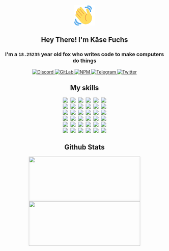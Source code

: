 <div><p align=center><img src=./resources/images/wave.gif width=64px height=64px></p><h2 align=center>Hey There! I'm Käse Fuchs</h2><h3 align=center>I'm a <code>18.25235</code> year old fox who writes code to make computers do things</h3><p align=center><a href=https://discord.com/users/507526681125322772><img alt=Discord src="https://img.shields.io/badge/Discord-5865F2?logo=discord&logoColor=white&style=flat-square#0c7ad84720a6ce8fd615b34e8701182e"> </a><a href=https://gitlab.com/kasefuchs><img alt=GitLab src="https://img.shields.io/badge/GitLab-330F63?logo=gitlab&logoColor=white&style=flat-square#0c7ad84720a6ce8fd615b34e8701182e"> </a><a href=https://npmjs.com/~kasefuchs><img alt=NPM src="https://img.shields.io/badge/NPM-CB3837?logo=npm&logoColor=white&style=flat-square#0c7ad84720a6ce8fd615b34e8701182e"> </a><a href=https://t.me/kasefuchs><img alt=Telegram src="https://img.shields.io/badge/Telegram-2CA5E0?logo=telegram&logoColor=white&style=flat-square#0c7ad84720a6ce8fd615b34e8701182e"> </a><a href=https://twitter.com/kasefuchs><img alt=Twitter src="https://img.shields.io/badge/Twitter-1DA1F2?logo=twitter&logoColor=white&style=flat-square#0c7ad84720a6ce8fd615b34e8701182e"></a></p><h2 align=center>My skills</h2><p align=center><a href=https://aws.amazon.com/ ><picture><source srcset="https://skillicons.dev/icons?i=aws&theme=dark#0c7ad84720a6ce8fd615b34e8701182e" media="(prefers-color-scheme: dark)"><source srcset="https://skillicons.dev/icons?i=aws&theme=light#0c7ad84720a6ce8fd615b34e8701182e" media="(prefers-color-scheme: light), (prefers-color-scheme: no-preference)"><img src="https://skillicons.dev/icons?i=aws&theme=light#0c7ad84720a6ce8fd615b34e8701182e"></picture></a>&nbsp;&nbsp;<a href=https://en.wikipedia.org/wiki/Bash_(Unix_shell)><picture><source srcset="https://skillicons.dev/icons?i=bash&theme=dark#0c7ad84720a6ce8fd615b34e8701182e" media="(prefers-color-scheme: dark)"><source srcset="https://skillicons.dev/icons?i=bash&theme=light#0c7ad84720a6ce8fd615b34e8701182e" media="(prefers-color-scheme: light), (prefers-color-scheme: no-preference)"><img src="https://skillicons.dev/icons?i=bash&theme=light#0c7ad84720a6ce8fd615b34e8701182e"></picture></a>&nbsp;&nbsp;<a href=https://discord.com/developers/docs><picture><source srcset="https://skillicons.dev/icons?i=bots&theme=dark#0c7ad84720a6ce8fd615b34e8701182e" media="(prefers-color-scheme: dark)"><source srcset="https://skillicons.dev/icons?i=bots&theme=light#0c7ad84720a6ce8fd615b34e8701182e" media="(prefers-color-scheme: light), (prefers-color-scheme: no-preference)"><img src="https://skillicons.dev/icons?i=bots&theme=light#0c7ad84720a6ce8fd615b34e8701182e"></picture></a>&nbsp;&nbsp;<a href=https://www.cloudflare.com/ ><picture><source srcset="https://skillicons.dev/icons?i=cloudflare&theme=dark#0c7ad84720a6ce8fd615b34e8701182e" media="(prefers-color-scheme: dark)"><source srcset="https://skillicons.dev/icons?i=cloudflare&theme=light#0c7ad84720a6ce8fd615b34e8701182e" media="(prefers-color-scheme: light), (prefers-color-scheme: no-preference)"><img src="https://skillicons.dev/icons?i=cloudflare&theme=light#0c7ad84720a6ce8fd615b34e8701182e"></picture></a>&nbsp;&nbsp;<a href=https://en.wikipedia.org/wiki/CSS><picture><source srcset="https://skillicons.dev/icons?i=css&theme=dark#0c7ad84720a6ce8fd615b34e8701182e" media="(prefers-color-scheme: dark)"><source srcset="https://skillicons.dev/icons?i=css&theme=light#0c7ad84720a6ce8fd615b34e8701182e" media="(prefers-color-scheme: light), (prefers-color-scheme: no-preference)"><img src="https://skillicons.dev/icons?i=css&theme=light#0c7ad84720a6ce8fd615b34e8701182e"></picture></a>&nbsp;&nbsp;<a href=https://www.docker.com/ ><picture><source srcset="https://skillicons.dev/icons?i=docker&theme=dark#0c7ad84720a6ce8fd615b34e8701182e" media="(prefers-color-scheme: dark)"><source srcset="https://skillicons.dev/icons?i=docker&theme=light#0c7ad84720a6ce8fd615b34e8701182e" media="(prefers-color-scheme: light), (prefers-color-scheme: no-preference)"><img src="https://skillicons.dev/icons?i=docker&theme=light#0c7ad84720a6ce8fd615b34e8701182e"></picture></a><br><a href=https://www.electronjs.org/ ><picture><source srcset="https://skillicons.dev/icons?i=electron&theme=dark#0c7ad84720a6ce8fd615b34e8701182e" media="(prefers-color-scheme: dark)"><source srcset="https://skillicons.dev/icons?i=electron&theme=light#0c7ad84720a6ce8fd615b34e8701182e" media="(prefers-color-scheme: light), (prefers-color-scheme: no-preference)"><img src="https://skillicons.dev/icons?i=electron&theme=light#0c7ad84720a6ce8fd615b34e8701182e"></picture></a>&nbsp;&nbsp;<a href=https://expressjs.com/ ><picture><source srcset="https://skillicons.dev/icons?i=express&theme=dark#0c7ad84720a6ce8fd615b34e8701182e" media="(prefers-color-scheme: dark)"><source srcset="https://skillicons.dev/icons?i=express&theme=light#0c7ad84720a6ce8fd615b34e8701182e" media="(prefers-color-scheme: light), (prefers-color-scheme: no-preference)"><img src="https://skillicons.dev/icons?i=express&theme=light#0c7ad84720a6ce8fd615b34e8701182e"></picture></a>&nbsp;&nbsp;<a href=https://www.figma.com/ ><picture><source srcset="https://skillicons.dev/icons?i=figma&theme=dark#0c7ad84720a6ce8fd615b34e8701182e" media="(prefers-color-scheme: dark)"><source srcset="https://skillicons.dev/icons?i=figma&theme=light#0c7ad84720a6ce8fd615b34e8701182e" media="(prefers-color-scheme: light), (prefers-color-scheme: no-preference)"><img src="https://skillicons.dev/icons?i=figma&theme=light#0c7ad84720a6ce8fd615b34e8701182e"></picture></a>&nbsp;&nbsp;<a href=https://firebase.google.com/ ><picture><source srcset="https://skillicons.dev/icons?i=firebase&theme=dark#0c7ad84720a6ce8fd615b34e8701182e" media="(prefers-color-scheme: dark)"><source srcset="https://skillicons.dev/icons?i=firebase&theme=light#0c7ad84720a6ce8fd615b34e8701182e" media="(prefers-color-scheme: light), (prefers-color-scheme: no-preference)"><img src="https://skillicons.dev/icons?i=firebase&theme=light#0c7ad84720a6ce8fd615b34e8701182e"></picture></a>&nbsp;&nbsp;<a href=https://flask.palletsprojects.com/ ><picture><source srcset="https://skillicons.dev/icons?i=flask&theme=dark#0c7ad84720a6ce8fd615b34e8701182e" media="(prefers-color-scheme: dark)"><source srcset="https://skillicons.dev/icons?i=flask&theme=light#0c7ad84720a6ce8fd615b34e8701182e" media="(prefers-color-scheme: light), (prefers-color-scheme: no-preference)"><img src="https://skillicons.dev/icons?i=flask&theme=light#0c7ad84720a6ce8fd615b34e8701182e"></picture></a>&nbsp;&nbsp;<a href=https://cloud.google.com/ ><picture><source srcset="https://skillicons.dev/icons?i=gcp&theme=dark#0c7ad84720a6ce8fd615b34e8701182e" media="(prefers-color-scheme: dark)"><source srcset="https://skillicons.dev/icons?i=gcp&theme=light#0c7ad84720a6ce8fd615b34e8701182e" media="(prefers-color-scheme: light), (prefers-color-scheme: no-preference)"><img src="https://skillicons.dev/icons?i=gcp&theme=light#0c7ad84720a6ce8fd615b34e8701182e"></picture></a><br><a href=https://git-scm.com/ ><picture><source srcset="https://skillicons.dev/icons?i=git&theme=dark#0c7ad84720a6ce8fd615b34e8701182e" media="(prefers-color-scheme: dark)"><source srcset="https://skillicons.dev/icons?i=git&theme=light#0c7ad84720a6ce8fd615b34e8701182e" media="(prefers-color-scheme: light), (prefers-color-scheme: no-preference)"><img src="https://skillicons.dev/icons?i=git&theme=light#0c7ad84720a6ce8fd615b34e8701182e"></picture></a>&nbsp;&nbsp;<a href=https://github.com/ ><picture><source srcset="https://skillicons.dev/icons?i=github&theme=dark#0c7ad84720a6ce8fd615b34e8701182e" media="(prefers-color-scheme: dark)"><source srcset="https://skillicons.dev/icons?i=github&theme=light#0c7ad84720a6ce8fd615b34e8701182e" media="(prefers-color-scheme: light), (prefers-color-scheme: no-preference)"><img src="https://skillicons.dev/icons?i=github&theme=light#0c7ad84720a6ce8fd615b34e8701182e"></picture></a>&nbsp;&nbsp;<a href=https://gitlab.com/ ><picture><source srcset="https://skillicons.dev/icons?i=gitlab&theme=dark#0c7ad84720a6ce8fd615b34e8701182e" media="(prefers-color-scheme: dark)"><source srcset="https://skillicons.dev/icons?i=gitlab&theme=light#0c7ad84720a6ce8fd615b34e8701182e" media="(prefers-color-scheme: light), (prefers-color-scheme: no-preference)"><img src="https://skillicons.dev/icons?i=gitlab&theme=light#0c7ad84720a6ce8fd615b34e8701182e"></picture></a>&nbsp;&nbsp;<a href=https://www.heroku.com/ ><picture><source srcset="https://skillicons.dev/icons?i=heroku&theme=dark#0c7ad84720a6ce8fd615b34e8701182e" media="(prefers-color-scheme: dark)"><source srcset="https://skillicons.dev/icons?i=heroku&theme=light#0c7ad84720a6ce8fd615b34e8701182e" media="(prefers-color-scheme: light), (prefers-color-scheme: no-preference)"><img src="https://skillicons.dev/icons?i=heroku&theme=light#0c7ad84720a6ce8fd615b34e8701182e"></picture></a>&nbsp;&nbsp;<a href=https://en.wikipedia.org/wiki/HTML><picture><source srcset="https://skillicons.dev/icons?i=html&theme=dark#0c7ad84720a6ce8fd615b34e8701182e" media="(prefers-color-scheme: dark)"><source srcset="https://skillicons.dev/icons?i=html&theme=light#0c7ad84720a6ce8fd615b34e8701182e" media="(prefers-color-scheme: light), (prefers-color-scheme: no-preference)"><img src="https://skillicons.dev/icons?i=html&theme=light#0c7ad84720a6ce8fd615b34e8701182e"></picture></a>&nbsp;&nbsp;<a href=https://en.wikipedia.org/wiki/JavaScript><picture><source srcset="https://skillicons.dev/icons?i=js&theme=dark#0c7ad84720a6ce8fd615b34e8701182e" media="(prefers-color-scheme: dark)"><source srcset="https://skillicons.dev/icons?i=js&theme=light#0c7ad84720a6ce8fd615b34e8701182e" media="(prefers-color-scheme: light), (prefers-color-scheme: no-preference)"><img src="https://skillicons.dev/icons?i=js&theme=light#0c7ad84720a6ce8fd615b34e8701182e"></picture></a><br><a href=https://en.wikipedia.org/wiki/Linux><picture><source srcset="https://skillicons.dev/icons?i=linux&theme=dark#0c7ad84720a6ce8fd615b34e8701182e" media="(prefers-color-scheme: dark)"><source srcset="https://skillicons.dev/icons?i=linux&theme=light#0c7ad84720a6ce8fd615b34e8701182e" media="(prefers-color-scheme: light), (prefers-color-scheme: no-preference)"><img src="https://skillicons.dev/icons?i=linux&theme=light#0c7ad84720a6ce8fd615b34e8701182e"></picture></a>&nbsp;&nbsp;<a href=https://mui.com/ ><picture><source srcset="https://skillicons.dev/icons?i=materialui&theme=dark#0c7ad84720a6ce8fd615b34e8701182e" media="(prefers-color-scheme: dark)"><source srcset="https://skillicons.dev/icons?i=materialui&theme=light#0c7ad84720a6ce8fd615b34e8701182e" media="(prefers-color-scheme: light), (prefers-color-scheme: no-preference)"><img src="https://skillicons.dev/icons?i=materialui&theme=light#0c7ad84720a6ce8fd615b34e8701182e"></picture></a>&nbsp;&nbsp;<a href=https://en.wikipedia.org/wiki/Markdown><picture><source srcset="https://skillicons.dev/icons?i=md&theme=dark#0c7ad84720a6ce8fd615b34e8701182e" media="(prefers-color-scheme: dark)"><source srcset="https://skillicons.dev/icons?i=md&theme=light#0c7ad84720a6ce8fd615b34e8701182e" media="(prefers-color-scheme: light), (prefers-color-scheme: no-preference)"><img src="https://skillicons.dev/icons?i=md&theme=light#0c7ad84720a6ce8fd615b34e8701182e"></picture></a>&nbsp;&nbsp;<a href=https://www.mongodb.com/ ><picture><source srcset="https://skillicons.dev/icons?i=mongodb&theme=dark#0c7ad84720a6ce8fd615b34e8701182e" media="(prefers-color-scheme: dark)"><source srcset="https://skillicons.dev/icons?i=mongodb&theme=light#0c7ad84720a6ce8fd615b34e8701182e" media="(prefers-color-scheme: light), (prefers-color-scheme: no-preference)"><img src="https://skillicons.dev/icons?i=mongodb&theme=light#0c7ad84720a6ce8fd615b34e8701182e"></picture></a>&nbsp;&nbsp;<a href=https://www.mysql.com/ ><picture><source srcset="https://skillicons.dev/icons?i=mysql&theme=dark#0c7ad84720a6ce8fd615b34e8701182e" media="(prefers-color-scheme: dark)"><source srcset="https://skillicons.dev/icons?i=mysql&theme=light#0c7ad84720a6ce8fd615b34e8701182e" media="(prefers-color-scheme: light), (prefers-color-scheme: no-preference)"><img src="https://skillicons.dev/icons?i=mysql&theme=light#0c7ad84720a6ce8fd615b34e8701182e"></picture></a>&nbsp;&nbsp;<a href=https://nextjs.org/ ><picture><source srcset="https://skillicons.dev/icons?i=nextjs&theme=dark#0c7ad84720a6ce8fd615b34e8701182e" media="(prefers-color-scheme: dark)"><source srcset="https://skillicons.dev/icons?i=nextjs&theme=light#0c7ad84720a6ce8fd615b34e8701182e" media="(prefers-color-scheme: light), (prefers-color-scheme: no-preference)"><img src="https://skillicons.dev/icons?i=nextjs&theme=light#0c7ad84720a6ce8fd615b34e8701182e"></picture></a><br><a href=https://nodejs.org/en/ ><picture><source srcset="https://skillicons.dev/icons?i=nodejs&theme=dark#0c7ad84720a6ce8fd615b34e8701182e" media="(prefers-color-scheme: dark)"><source srcset="https://skillicons.dev/icons?i=nodejs&theme=light#0c7ad84720a6ce8fd615b34e8701182e" media="(prefers-color-scheme: light), (prefers-color-scheme: no-preference)"><img src="https://skillicons.dev/icons?i=nodejs&theme=light#0c7ad84720a6ce8fd615b34e8701182e"></picture></a>&nbsp;&nbsp;<a href=https://www.postgresql.org/ ><picture><source srcset="https://skillicons.dev/icons?i=postgres&theme=dark#0c7ad84720a6ce8fd615b34e8701182e" media="(prefers-color-scheme: dark)"><source srcset="https://skillicons.dev/icons?i=postgres&theme=light#0c7ad84720a6ce8fd615b34e8701182e" media="(prefers-color-scheme: light), (prefers-color-scheme: no-preference)"><img src="https://skillicons.dev/icons?i=postgres&theme=light#0c7ad84720a6ce8fd615b34e8701182e"></picture></a>&nbsp;&nbsp;<a href=https://learn.microsoft.com/en-us/powershell/ ><picture><source srcset="https://skillicons.dev/icons?i=powershell&theme=dark#0c7ad84720a6ce8fd615b34e8701182e" media="(prefers-color-scheme: dark)"><source srcset="https://skillicons.dev/icons?i=powershell&theme=light#0c7ad84720a6ce8fd615b34e8701182e" media="(prefers-color-scheme: light), (prefers-color-scheme: no-preference)"><img src="https://skillicons.dev/icons?i=powershell&theme=light#0c7ad84720a6ce8fd615b34e8701182e"></picture></a>&nbsp;&nbsp;<a href=https://www.python.org/ ><picture><source srcset="https://skillicons.dev/icons?i=py&theme=dark#0c7ad84720a6ce8fd615b34e8701182e" media="(prefers-color-scheme: dark)"><source srcset="https://skillicons.dev/icons?i=py&theme=light#0c7ad84720a6ce8fd615b34e8701182e" media="(prefers-color-scheme: light), (prefers-color-scheme: no-preference)"><img src="https://skillicons.dev/icons?i=py&theme=light#0c7ad84720a6ce8fd615b34e8701182e"></picture></a>&nbsp;&nbsp;<a href=https://www.raspberrypi.org/ ><picture><source srcset="https://skillicons.dev/icons?i=raspberrypi&theme=dark#0c7ad84720a6ce8fd615b34e8701182e" media="(prefers-color-scheme: dark)"><source srcset="https://skillicons.dev/icons?i=raspberrypi&theme=light#0c7ad84720a6ce8fd615b34e8701182e" media="(prefers-color-scheme: light), (prefers-color-scheme: no-preference)"><img src="https://skillicons.dev/icons?i=raspberrypi&theme=light#0c7ad84720a6ce8fd615b34e8701182e"></picture></a>&nbsp;&nbsp;<a href=https://reactjs.org/ ><picture><source srcset="https://skillicons.dev/icons?i=react&theme=dark#0c7ad84720a6ce8fd615b34e8701182e" media="(prefers-color-scheme: dark)"><source srcset="https://skillicons.dev/icons?i=react&theme=light#0c7ad84720a6ce8fd615b34e8701182e" media="(prefers-color-scheme: light), (prefers-color-scheme: no-preference)"><img src="https://skillicons.dev/icons?i=react&theme=light#0c7ad84720a6ce8fd615b34e8701182e"></picture></a><br><a href=https://redux.js.org/ ><picture><source srcset="https://skillicons.dev/icons?i=redux&theme=dark#0c7ad84720a6ce8fd615b34e8701182e" media="(prefers-color-scheme: dark)"><source srcset="https://skillicons.dev/icons?i=redux&theme=light#0c7ad84720a6ce8fd615b34e8701182e" media="(prefers-color-scheme: light), (prefers-color-scheme: no-preference)"><img src="https://skillicons.dev/icons?i=redux&theme=light#0c7ad84720a6ce8fd615b34e8701182e"></picture></a>&nbsp;&nbsp;<a href=https://en.wikipedia.org/wiki/Regular_expression><picture><source srcset="https://skillicons.dev/icons?i=regex&theme=dark#0c7ad84720a6ce8fd615b34e8701182e" media="(prefers-color-scheme: dark)"><source srcset="https://skillicons.dev/icons?i=regex&theme=light#0c7ad84720a6ce8fd615b34e8701182e" media="(prefers-color-scheme: light), (prefers-color-scheme: no-preference)"><img src="https://skillicons.dev/icons?i=regex&theme=light#0c7ad84720a6ce8fd615b34e8701182e"></picture></a>&nbsp;&nbsp;<a href=https://en.wikipedia.org/wiki/Sass_(stylesheet_language)><picture><source srcset="https://skillicons.dev/icons?i=sass&theme=dark#0c7ad84720a6ce8fd615b34e8701182e" media="(prefers-color-scheme: dark)"><source srcset="https://skillicons.dev/icons?i=sass&theme=light#0c7ad84720a6ce8fd615b34e8701182e" media="(prefers-color-scheme: light), (prefers-color-scheme: no-preference)"><img src="https://skillicons.dev/icons?i=sass&theme=light#0c7ad84720a6ce8fd615b34e8701182e"></picture></a>&nbsp;&nbsp;<a href=https://www.typescriptlang.org/ ><picture><source srcset="https://skillicons.dev/icons?i=ts&theme=dark#0c7ad84720a6ce8fd615b34e8701182e" media="(prefers-color-scheme: dark)"><source srcset="https://skillicons.dev/icons?i=ts&theme=light#0c7ad84720a6ce8fd615b34e8701182e" media="(prefers-color-scheme: light), (prefers-color-scheme: no-preference)"><img src="https://skillicons.dev/icons?i=ts&theme=light#0c7ad84720a6ce8fd615b34e8701182e"></picture></a>&nbsp;&nbsp;<a href=https://unity.com/ ><picture><source srcset="https://skillicons.dev/icons?i=unity&theme=dark#0c7ad84720a6ce8fd615b34e8701182e" media="(prefers-color-scheme: dark)"><source srcset="https://skillicons.dev/icons?i=unity&theme=light#0c7ad84720a6ce8fd615b34e8701182e" media="(prefers-color-scheme: light), (prefers-color-scheme: no-preference)"><img src="https://skillicons.dev/icons?i=unity&theme=light#0c7ad84720a6ce8fd615b34e8701182e"></picture></a>&nbsp;&nbsp;<a href=https://workers.cloudflare.com/ ><picture><source srcset="https://skillicons.dev/icons?i=workers&theme=dark#0c7ad84720a6ce8fd615b34e8701182e" media="(prefers-color-scheme: dark)"><source srcset="https://skillicons.dev/icons?i=workers&theme=light#0c7ad84720a6ce8fd615b34e8701182e" media="(prefers-color-scheme: light), (prefers-color-scheme: no-preference)"><img src="https://skillicons.dev/icons?i=workers&theme=light#0c7ad84720a6ce8fd615b34e8701182e"></picture></a><br></p><h2 align=center>Github Stats</h2><p align=center><picture><source srcset="https://github-readme-stats-kasefuchs.vercel.app/api/?count_private=true&hide_border=true&hide_rank=true&line_height=20&hide_title=true&username=Kasefuchs&theme=dark#0c7ad84720a6ce8fd615b34e8701182e" media="(prefers-color-scheme: dark)"><source srcset="https://github-readme-stats-kasefuchs.vercel.app/api/?count_private=true&hide_border=true&hide_rank=true&line_height=20&hide_title=true&username=Kasefuchs&theme=light#0c7ad84720a6ce8fd615b34e8701182e" media="(prefers-color-scheme: light), (prefers-color-scheme: no-preference)"><img align=middle width=350 height=140 src="https://github-readme-stats-kasefuchs.vercel.app/api/?count_private=true&hide_border=true&hide_rank=true&line_height=20&hide_title=true&username=Kasefuchs&theme=light#0c7ad84720a6ce8fd615b34e8701182e"></picture><picture><source srcset="https://github-readme-stats-kasefuchs.vercel.app/api/top-langs/?count_private=true&hide_border=true&layout=compact&username=Kasefuchs&theme=dark#0c7ad84720a6ce8fd615b34e8701182e" media="(prefers-color-scheme: dark)"><source srcset="https://github-readme-stats-kasefuchs.vercel.app/api/top-langs/?count_private=true&hide_border=true&layout=compact&username=Kasefuchs&theme=light#0c7ad84720a6ce8fd615b34e8701182e" media="(prefers-color-scheme: light), (prefers-color-scheme: no-preference)"><img align=middle width=350 height=140 src="https://github-readme-stats-kasefuchs.vercel.app/api/top-langs/?count_private=true&hide_border=true&layout=compact&username=Kasefuchs&theme=light#0c7ad84720a6ce8fd615b34e8701182e"></picture></p><img src="https://hit.yhype.me/github/profile?user_id=64592097#0c7ad84720a6ce8fd615b34e8701182e" alt=""></div>